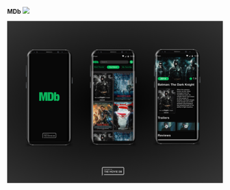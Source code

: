  **MDb**
[![](https://info.shapeshift.io/sites/default/files/Indiewallet%20Google%20Play%20button.png)](https://play.google.com/store/apps/details?id=mdb.com) 

 
 
![](https://raw.githubusercontent.com/oantajames/mdb-android-application/development/art/mdb_mockup.jpg)